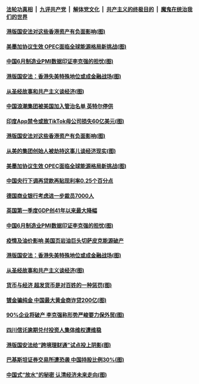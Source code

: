 

####  [法轮功真相](../../../../basic/blob/master/README.md?t=07020701) &nbsp;|&nbsp; [九评共产党](../../../../9ping.md/blob/master/README.md?t=07020701) &nbsp;|&nbsp; [解体党文化](../../../../jtdwh.md/blob/master/README.md?t=07020701)  &nbsp;|&nbsp; [共产主义的终极目的](../../../../gczydzjmd.md/blob/master/README.md?t=07020701) &nbsp;|&nbsp; [魔鬼在统治我们的世界](../../../../mgztzwmdsj.md/blob/master/README.md?t=07020701) 

#### [港版国安法对这些香港资产有负面影响(图)](../pages/p5/938357.md?t=07020701) 

#### [美墨加协议生效 OPEC面临全球能源格局新挑战(图)](../pages/p5/938340.md?t=07020701) 


#### [中国6月制造业PMI数据印证李克强的担忧(图)](../pages/p5/938245.md?t=07020701) 

#### [港版国安法：香港失美特殊地位或成金融战场(图)](../pages/p5/938230.md?t=07020701) 

#### [从圣经故事和共产主义谈经济(图)](../pages/p5/938133.md?t=07020701) 

#### [中国浪潮集团被美国加入管治名单 英特尔停供](../pages/p5/938365.md?t=07020701) 

#### [印度App禁令或致TikTok母公司损失60亿美元(图)](../pages/p5/938364.md?t=07020701) 

#### [港版国安法对这些香港资产有负面影响(图)](../pages/p5/938357.md?t=07020701) 

#### [从美的集团创始人被劫持这事儿谈经济现实(图)](../pages/p5/938344.md?t=07020701) 

#### [美墨加协议生效 OPEC面临全球能源格局新挑战(图)](../pages/p5/938340.md?t=07020701) 


#### [中国央行下调再贷款再贴现利率0.25个百分点](../pages/p5/938264.md?t=07020701) 

#### [德国商业银行考虑进一步裁员7000人](../pages/p5/938262.md?t=07020701) 

#### [英国第一季度GDP创41年以来最大降幅](../pages/p5/938261.md?t=07020701) 

#### [中国6月制造业PMI数据印证李克强的担忧(图)](../pages/p5/938245.md?t=07020701) 

#### [疫情及油价影响 美国页岩油巨头切萨皮克能源破产](../pages/p5/938232.md?t=07020701) 

#### [港版国安法：香港失美特殊地位或成金融战场(图)](../pages/p5/938230.md?t=07020701) 

#### [从圣经故事和共产主义谈经济(图)](../pages/p5/938133.md?t=07020701) 

#### [货币与经济 超发货币是对百姓的一种惩罚(图)](../pages/p5/938130.md?t=07020701) 

#### [镀金骗纯金 中国最大黄金商诈贷200亿(图)](../pages/p5/938160.md?t=07020701) 

#### [90%企业将破产 李克强称形势严峻要力保外贸(图)](../pages/p5/938142.md?t=07020701) 

#### [四川信讬逾期兑付投资人集体维权遭维稳](../pages/p5/938159.md?t=07020701) 

#### [港版国安法给“跨境理财通”试点投上阴影(图)](../pages/p5/938156.md?t=07020701) 

#### [巴基斯坦证券交易所遭恐袭 中国持股比例30%(图)](../pages/p5/938118.md?t=07020701) 

#### [中国式“放水”的秘密 认清经济未来走向(图)](../pages/p5/938113.md?t=07020701) 

